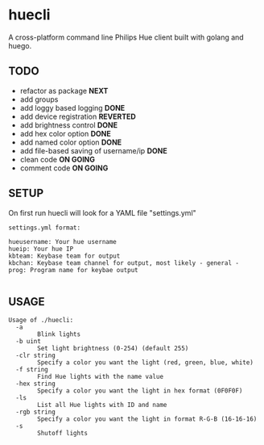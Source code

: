 # huecli
A cross-platform command line Philips Hue client built with golang and huego.

## TODO

* refactor as package **NEXT**
* add groups 
* add loggy based logging **DONE**
* add device registration **REVERTED**
* add brightness control **DONE**
* add hex color option **DONE**
* add named color option **DONE**
* add file-based saving of username/ip **DONE**
* clean code **ON GOING**
* comment code **ON GOING**

## SETUP

On first run huecli will look for a YAML file "settings.yml"

```
settings.yml format:

hueusername: Your hue username
hueip: Your hue IP
kbteam: Keybase team for output
kbchan: Keybase team channel for output, most likely - general -
prog: Program name for keybae output
 
```

## USAGE

```
Usage of ./huecli:
  -a    
        Blink lights
  -b uint
        Set light brightness (0-254) (default 255)
  -clr string
        Specify a color you want the light (red, green, blue, white)
  -f string
        Find Hue lights with the name value
  -hex string
        Specify a color you want the light in hex format (0F0F0F)
  -ls
        List all Hue lights with ID and name
  -rgb string
        Specify a color you want the light in format R-G-B (16-16-16)
  -s    
        Shutoff lights

```